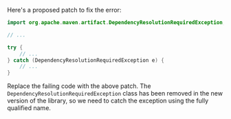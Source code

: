 Here's a proposed patch to fix the error:
```java
import org.apache.maven.artifact.DependencyResolutionRequiredException;

// ...

try {
    // ...
} catch (DependencyResolutionRequiredException e) {
    // ...
}
```
Replace the failing code with the above patch. The `DependencyResolutionRequiredException` class has been removed in the new version of the library, so we need to catch the exception using the fully qualified name.